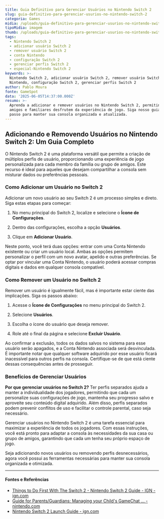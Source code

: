 ```yaml
---
title: Guia Definitivo para Gerenciar Usuários no Nintendo Switch 2
slug: guia-definitivo-para-gerenciar-usurios-no-nintendo-switch-2
categoria: Games
midia: /uploads/guia-definitivo-para-gerenciar-usurios-no-nintendo-switch-2-thumb.jpg
tipoMidia: imagem
thumb: /uploads/guia-definitivo-para-gerenciar-usurios-no-nintendo-switch-2-thumb.jpg
tags:
  - Nintendo Switch 2
  - adicionar usuário Switch 2
  - remover usuário Switch 2
  - conta Nintendo
  - configuração Switch 2
  - gerenciar perfis Switch 2
  - especial-Nintendo Switch 2
keywords: >-
  Nintendo Switch 2, adicionar usuário Switch 2, remover usuário Switch 2, conta
  Nintendo, configuração Switch 2, gerenciar perfis Switch 2
author: Pablo Moura
fonte: GameSpot
data: '2025-06-05T14:37:00.000Z'
resumo: >-
  Aprenda a adicionar e remover usuários no Nintendo Switch 2, permitindo que
  amigos e familiares desfrutem da experiência de jogo. Siga nosso guia passo a
  passo para manter sua consola organizada e atualizada.
---
```


## Adicionando e Removendo Usuários no Nintendo Switch 2: Um Guia Completo

O Nintendo Switch 2 é uma plataforma versátil que permite a criação de múltiplos perfis de usuário, proporcionando uma experiência de jogo personalizada para cada membro da família ou grupo de amigos. Este recurso é ideal para aqueles que desejam compartilhar a consola sem misturar dados ou preferências pessoais.

### Como Adicionar um Usuário no Switch 2

Adicionar um novo usuário ao seu Switch 2 é um processo simples e direto. Siga estas etapas para começar:

1. No menu principal do Switch 2, localize e selecione o **Ícone de Configurações**.

2. Dentro das configurações, escolha a opção **Usuários**.

3. Clique em **Adicionar Usuário**.

Neste ponto, você terá duas opções: entrar com uma Conta Nintendo existente ou criar um usuário local. Ambas as opções permitem personalizar o perfil com um novo avatar, apelido e outras preferências. Se optar por vincular uma Conta Nintendo, o usuário poderá acessar compras digitais e dados em qualquer consola compatível.

### Como Remover um Usuário no Switch 2

Remover um usuário é igualmente fácil, mas é importante estar ciente das implicações. Siga os passos abaixo:

1. Acesse o **Ícone de Configurações** no menu principal do Switch 2.

2. Selecione **Usuários**.

3. Escolha o ícone do usuário que deseja remover.

4. Role até o final da página e selecione **Excluir Usuário**.

Ao confirmar a exclusão, todos os dados salvos no sistema para esse usuário serão apagados, e a Conta Nintendo associada será desvinculada. É importante notar que qualquer software adquirido por esse usuário ficará inacessível para outros perfis na consola. Certifique-se de que está ciente dessas consequências antes de prosseguir.

### Benefícios de Gerenciar Usuários

**Por que gerenciar usuários no Switch 2?** Ter perfis separados ajuda a manter a individualidade dos jogadores, permitindo que cada um personalize suas configurações de jogo, mantenha seu progresso salvo e aproveite seu conteúdo digital adquirido. Além disso, perfis separados podem prevenir conflitos de uso e facilitar o controle parental, caso seja necessário.

Gerenciar usuários no Nintendo Switch 2 é uma tarefa essencial para maximizar a experiência de todos os jogadores. Com essas instruções, você está pronto para adaptar a consola às necessidades da sua casa ou grupo de amigos, garantindo que cada um tenha seu próprio espaço de jogo.

Seja adicionando novos usuários ou removendo perfis desnecessários, agora você possui as ferramentas necessárias para manter sua consola organizada e otimizada.

---

#### Fontes e Referências

- [Things to Do First With The Switch 2 - Nintendo Switch 2 Guide - IGN - ign.com](https://www.ign.com/wikis/nintendo-switch-2/Things_to_Do_First_With_The_Switch_2)
- [Guide for Parents/Guardians: Managing your Child's GameChat ... - nintendo.com](https://www.nintendo.com/au/support/articles/guide-for-parents-guardians-managing-your-childs-gamechat-experience-with-parental-controls/)
- [Nintendo Switch 2 Launch Guide - ign.com](https://www.ign.com/wikis/nintendo-switch-2/Nintendo_Switch_2_Launch_Guide)
